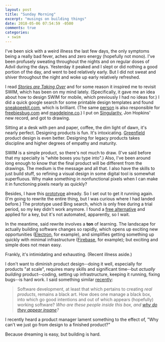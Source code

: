 ```yaml
---
layout: post
title: "Sunday Morning"
excerpt: "musings on building things"
date: 2018-05-06 07:54:59 -0500
comments: true
categories: 
 - swim
---
```


I've been sick with a weird illness the last few days, the only symptoms being a really bad fever, aches and zero energy (hopefully not mono). I've been profusely sweating throughout the nights and on regular doses of Advil during the days. Yesterday it peaked and I slept or did nothing a good portion of the day, and went to bed relatively early. But I did not sweat and shiver throughout the night and woke up early relatively refreshed. 

I read _[Stories are Taking Over](https://kottke.org/18/05/stories-are-taking-over)_ and for some reason it inspired me to revisit SWIM, which has been on my mind lately. (Specifically, it gave me an idea about how to design SWIM for mobile, which previously I had no ideas for.) I did a quick google search for some printable design templates and found [sneakpeekit.com](http://sneakpeekit.com/), which is brilliant. (The same [person](http://pasqualevitiello.com/) is also responsible for [freebiesbug.com](https://freebiesbug.com/) and [magdeleine.co](https://magdeleine.co/).) I put on [Singularity](https://jonhopkins.bandcamp.com/album/singularity), Jon Hopkins' new record, and got to drawing.

Sitting at a desk with pen and paper, coffee, the dim light of dawn, it's nearly perfect. Designing products is fun. It's intoxicating. [Greenfield](https://en.wikipedia.org/wiki/Greenfield_project) product design is even better. Designing for legacy products takes discipline and higher degrees of empathy and maturity. 

SWIM is a simple product, so there's not much to draw. (I've said before that my specialty is "white boxes you type into".) Also, I've been around long enough to know that the final product will be different from the drawings. The medium is the message and all that. I also have the skills to just build stuff, so refining a visual design in some digital tool is somewhat superfluous. Why make something in nonfunctional pixels when I can make it in functioning pixels nearly as quickly?

Besides, I have this [prototype](https://github.com/dealingwith/swim) already. So I set out to get it running again. (I'm going to rewrite the entire thing, but I was curious where I had landed before.) The prototype used Bing search, which is only free during a trial period, so my key didn't work anymore. I found a [free alternative](http://www.faroo.com/hp/api/api.html) and applied for a key, but it's not automated, apparently, so I wait. 

In the meantime, said rewrite involves a **ton** of learning. The landscape for actually building software changes so rapidly, which opens up exciting new opportunities ([Electron](https://electronjs.org/), for example), and simplifies getting something up quickly with minimal infrastructure ([Firebase](https://firebase.google.com/), for example); but exciting and simple does not mean easy.

Frankly, it's intimidating and exhausting. (Recent illness aside.)

I don't want to diminish product design--doing it well, especially for products "at scale", requires many skills and significant time--but _actually building_ product--coding, setting up infrastructure, keeping it running, fixing bugs--is hard work. I said something similar [recently](/2018/03/11/product-camp/):

> Software development, at least that which pertains to creating _real products_, remains a black art. How does one manage a black box, into which go good intentions and out of which appears (hopefully) working software? _Who are these people inside this box, and [why do they appear insane](/2017/12/20/stop-resenting-developers/)?_

I recently heard a product manager lament something to the effect of, "Why can't we just go from design to a finished product?"

Because dreaming is easy, but building is hard.

